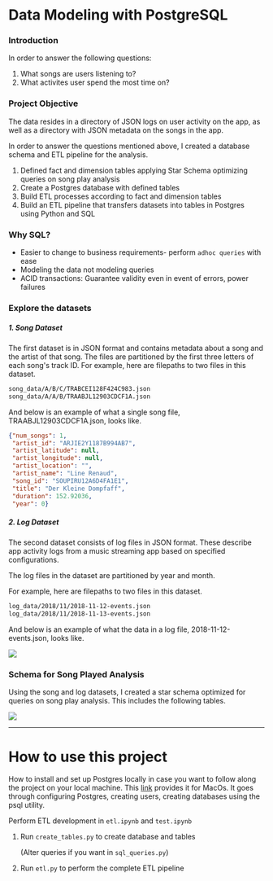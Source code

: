 # Data Modeling with PostgreSQL

### Introduction

In order to answer the following questions:

1. What songs are users listening to?
2. What activites user spend the most time on?

### Project Objective

The data resides in a directory of JSON logs on user activity on the app, as well as a directory with JSON metadata on the songs in the app.

In order to answer the questions mentioned above, I created a database schema and ETL pipeline for the analysis.

1. Defined fact and dimension tables applying Star Schema optimizing queries on song play analysis
2. Create a Postgres database with defined tables
3. Build ETL processes according to fact and dimension tables
4. Build an ETL pipeline that transfers datasets into tables in Postgres using Python and SQL



### Why SQL?

- Easier to change to business requirements- perform `adhoc queries` with ease
- Modeling the data not modeling queries
- ACID transactions: Guarantee validity even in event of errors, power failures



### Explore the datasets

##### 1. Song Dataset

The first dataset is in JSON format and contains metadata about a song and the artist of that song. The files are partitioned by the first three letters of each song's track ID. For example, here are filepaths to two files in this dataset.

```txt
song_data/A/B/C/TRABCEI128F424C983.json
song_data/A/A/B/TRAABJL12903CDCF1A.json
```

And below is an example of what a single song file, TRAABJL12903CDCF1A.json, looks like.

```json
{"num_songs": 1, 
 "artist_id": "ARJIE2Y1187B994AB7", 
 "artist_latitude": null, 
 "artist_longitude": null, 
 "artist_location": "", 
 "artist_name": "Line Renaud", 
 "song_id": "SOUPIRU12A6D4FA1E1", 
 "title": "Der Kleine Dompfaff", 
 "duration": 152.92036, 
 "year": 0}
```

##### 2. Log Dataset

The second dataset consists of log files in JSON format. These describe app activity logs from a music streaming app based on specified configurations.

The log files in the dataset are partitioned by year and month. 

For example, here are filepaths to two files in this dataset.

```txt
log_data/2018/11/2018-11-12-events.json
log_data/2018/11/2018-11-13-events.json
```

And below is an example of what the data in a log file, 2018-11-12-events.json, looks like.

![](https://ws4.sinaimg.cn/large/006tNc79ly1g1tnjyob18j316b0cltcm.jpg)



### Schema for Song Played Analysis

Using the song and log datasets, I created a star schema optimized for queries on song play analysis. This includes the following tables.

![](https://ws1.sinaimg.cn/large/006tNc79ly1g1ty4zo049j30hg0c2aax.jpg)

---

# How to use this project

How to install and set up Postgres locally in case you want to follow along the project on your local machine. This [link](https://www.codementor.io/engineerapart/getting-started-with-postgresql-on-mac-osx-are8jcopb) provides it for MacOs. It goes through configuring Postgres, creating users, creating databases using the psql utility.

Perform ETL development in `etl.ipynb` and `test.ipynb`

1. Run `create_tables.py` to create database and tables 

   (Alter queries if you want in `sql_queries.py`)

2. Run `etl.py` to perform the complete ETL pipeline

